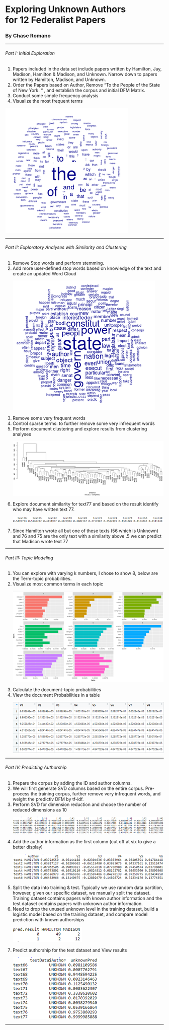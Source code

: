 # Exploring Unknown Authors <br> for 12 Federalist Papers

### By Chase Romano
 
<hr>

<h6>Part I: Initial Exploration</h6>
<ol>
  <li>Papers included in the data set include papers written by Hamilton, Jay, Madison, Hamilton & Madison, and Unknown.  Narrow down to papers written by Hamilton, Madison, and Unknown.</li>
  <li>Order the Papers based on Author, Remove “To the People of the State of New York: “ , and establish the corpus and initial DFM Matrix.</li>
  <li>Conduct some simple frequency analysis</li>
  <li>Visualize the most frequent terms</li>
</ol>

![alt test](/Images/WordCloud.png)

<hr>

<h6>Part II: Exploratory Analyses with Similarity and Clustering</h6>

<ol>
  <li>Remove Stop words and perform stemming.</li>
  <li>Add more user-defined stop words based on knowledge of the text and create an updated Word Cloud </li>
 
 ![alt test](/Images/WordCloud2.png)
 
  <li>Remove some very frequent words</li>
  <li>Control sparse terms: to further remove some very infrequent words</li>
   <li>Perform document clustering and explore results from clustering analyses</li>
   
   ![alt test](/Images/Cluster.png)
   
 <li>Explore document similarity for text77 and based on the result identify who may have written text 77.</li>
 
 ![alt test](/Images/DocSim.png)
 
 <li>Since Hamilton wrote all but one of these texts (56 which is Unknown) and 76 and 75 are the only text with a similarity above .5 we can predict that Madison wrote text 77</li>
</ol>


<hr>

<h6>Part III: Topic Modeling</h6>
<ol>
  <li>You can explore with varying k numbers, I chose to show 8, below are the Term-topic probabilities.</li>
  <li>Visualize most common terms in each topic</li>
 
 
 ![alt test](/Images/TopicMod.png)
 
  <li>Calculate the document-topic probabilities</li>
  <li>View the document Probabilities in a table</li>
  
   ![alt test](/Images/DocProb.png)
  
</ol>
<hr>

<h6>Part IV: Predicting Authorship</h6>
<ol>
  <li>Prepare the corpus by adding the ID and author columns.</li>
  <li>We will first generate SVD columns based on the entire corpus.  Pre-process the training corpus, further remove very infrequent words, and weight the predictiv DFM by tf-idf.</li>
  <li>Perform SVD for dimension reduction and choose the number of reduced dimensions as 10</li>
 
  ![alt test](/Images/SVD1.png)
 
  <li>Add the author information as the first column (cut off at six to give a better display)</li>
  
  ![alt test](/Images/SVD2.png)
  
 <li>Split the data into training & test.  Typically we use random data partition, however, given our specific dataset, we manually split the dataset.  Training dataset contains papers with known author information and the test dataset contains papers with unknown author information.</li>
  <li>Need to drop the unused unknown level in the training dataset, build a logistic model based on the training dataset, and compare model prediction with known authorships</li>
  
  ![alt test](/Images/ConfMat.png)
  
 <li>Predict authorship for the test dataset and View results</li>
 
 ![alt test](/Images/Prediction.png)
 
</ol>
<hr>
